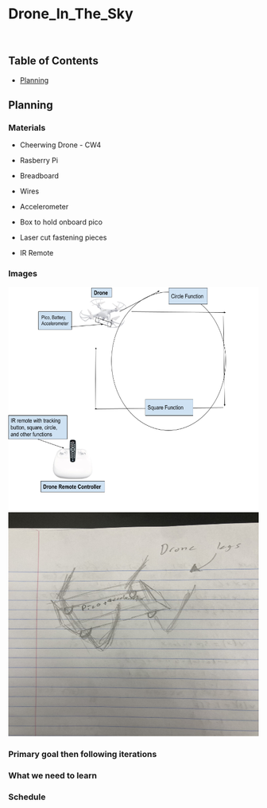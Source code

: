 # Drone_In_The_Sky

&nbsp;

## Table of Contents
* [Planning](#Planning)



## Planning

### Materials 

 - Cheerwing Drone - CW4
 
 - Rasberry Pi
 
 - Breadboard
 
 - Wires 
 
 - Accelerometer 

 - Box to hold onboard pico
 
 - Laser cut fastening pieces
 
 - IR Remote 
 
### Images 

<img src="images/Drone_Planning_Outline.png" width="600" height="450" /> 

<img src="images/PlanningImage_2.JPG" width="600" height="450" /> 

### Primary goal then following iterations 


### What we need to learn


### Schedule



